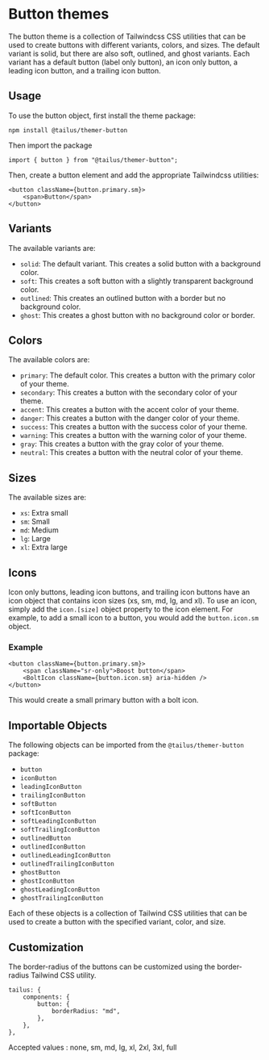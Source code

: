 # Button themes

The button theme is a collection of Tailwindcss CSS utilities that can be used to create buttons with different variants, colors, and sizes. The default variant is solid, but there are also soft, outlined, and ghost variants. Each variant has a default button (label only button), an icon only button, a leading icon button, and a trailing icon button.

## Usage

To use the button object, first install the theme package:

`npm install @tailus/themer-button`

Then import the package

`import { button } from "@tailus/themer-button";`

Then, create a button element and add the appropriate Tailwindcss utilities:

```
<button className={button.primary.sm}>
    <span>Button</span>
</button>
```

## Variants

The available variants are:

-   `solid`: The default variant. This creates a solid button with a background color.
-   `soft`: This creates a soft button with a slightly transparent background color.
-   `outlined`: This creates an outlined button with a border but no background color.
-   `ghost`: This creates a ghost button with no background color or border.

## Colors

The available colors are:

-   `primary`: The default color. This creates a button with the primary color of your theme.
-   `secondary`: This creates a button with the secondary color of your theme.
-   `accent`: This creates a button with the accent color of your theme.
-   `danger`: This creates a button with the danger color of your theme.
-   `success`: This creates a button with the success color of your theme.
-   `warning`: This creates a button with the warning color of your theme.
-   `gray`: This creates a button with the gray color of your theme.
-   `neutral`: This creates a button with the neutral color of your theme.

## Sizes

The available sizes are:

-   `xs`: Extra small
-   `sm`: Small
-   `md`: Medium
-   `lg`: Large
-   `xl`: Extra large

## Icons

Icon only buttons, leading icon buttons, and trailing icon buttons have an icon object that contains icon sizes (xs, sm, md, lg, and xl). To use an icon, simply add the `icon.[size]` object property to the icon element. For example, to add a small icon to a button, you would add the `button.icon.sm` object.

### Example

```
<button className={button.primary.sm}>
    <span className="sr-only">Boost button</span>
    <BoltIcon className={button.icon.sm} aria-hidden />
</button>
```

This would create a small primary button with a bolt icon.

## Importable Objects

The following objects can be imported from the `@tailus/themer-button` package:

-   `button`
-   `iconButton`
-   `leadingIconButton`
-   `trailingIconButton`
-   `softButton`
-   `softIconButton`
-   `softLeadingIconButton`
-   `softTrailingIconButton`
-   `outlinedButton`
-   `outlinedIconButton`
-   `outlinedLeadingIconButton`
-   `outlinedTrailingIconButton`
-   `ghostButton`
-   `ghostIconButton`
-   `ghostLeadingIconButton`
-   `ghostTrailingIconButton`

Each of these objects is a collection of Tailwind CSS utilities that can be used to create a button with the specified variant, color, and size.

## Customization

The border-radius of the buttons can be customized using the border-radius Tailwind CSS utility.

```
tailus: {
    components: {
        button: {
            borderRadius: "md",
        },
    },
},
```

Accepted values : none, sm, md, lg, xl, 2xl, 3xl, full
